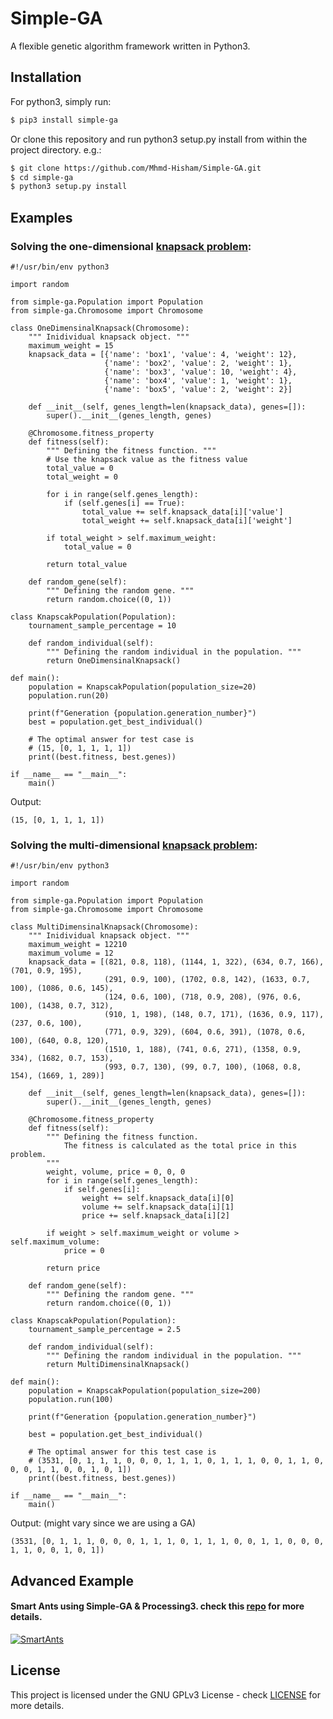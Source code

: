 # Simple-GA
A flexible genetic algorithm framework written in Python3.

## Installation

For python3, simply run:
```sh
$ pip3 install simple-ga

```

Or clone this repository and run python3 setup.py install from within the project directory. e.g.:
```sh
$ git clone https://github.com/Mhmd-Hisham/Simple-GA.git
$ cd simple-ga
$ python3 setup.py install
```

## Examples
### Solving the one-dimensional [knapsack problem](http://en.wikipedia.org/wiki/Knapsack_problem):

```python3
#!/usr/bin/env python3

import random

from simple-ga.Population import Population
from simple-ga.Chromosome import Chromosome

class OneDimensinalKnapsack(Chromosome):
    """ Inidividual knapsack object. """
    maximum_weight = 15
    knapsack_data = [{'name': 'box1', 'value': 4, 'weight': 12},
                     {'name': 'box2', 'value': 2, 'weight': 1},
                     {'name': 'box3', 'value': 10, 'weight': 4},
                     {'name': 'box4', 'value': 1, 'weight': 1},
                     {'name': 'box5', 'value': 2, 'weight': 2}]
    
    def __init__(self, genes_length=len(knapsack_data), genes=[]):
        super().__init__(genes_length, genes)
    
    @Chromosome.fitness_property
    def fitness(self):        
        """ Defining the fitness function. """
        # Use the knapsack value as the fitness value
        total_value = 0
        total_weight = 0
        
        for i in range(self.genes_length):
            if (self.genes[i] == True):
                total_value += self.knapsack_data[i]['value']
                total_weight += self.knapsack_data[i]['weight']
        
        if total_weight > self.maximum_weight:
            total_value = 0
        
        return total_value
    
    def random_gene(self):
        """ Defining the random gene. """
        return random.choice((0, 1))

class KnapscakPopulation(Population):
    tournament_sample_percentage = 10

    def random_individual(self):
        """ Defining the random individual in the population. """
        return OneDimensinalKnapsack()

def main():
    population = KnapscakPopulation(population_size=20)    
    population.run(20)
    
    print(f"Generation {population.generation_number}")
    best = population.get_best_individual()

    # The optimal answer for test case is
    # (15, [0, 1, 1, 1, 1])
    print((best.fitness, best.genes))

if __name__ == "__main__":
    main()
```

Output:
```
(15, [0, 1, 1, 1, 1])
```

### Solving the multi-dimensional [knapsack problem](https://en.wikipedia.org/wiki/Knapsack_problem#Multi-dimensional_knapsack_problem):

```python3
#!/usr/bin/env python3

import random

from simple-ga.Population import Population
from simple-ga.Chromosome import Chromosome

class MultiDimensinalKnapsack(Chromosome):
    """ Inidividual knapsack object. """
    maximum_weight = 12210
    maximum_volume = 12
    knapsack_data = [(821, 0.8, 118), (1144, 1, 322), (634, 0.7, 166), (701, 0.9, 195),
                     (291, 0.9, 100), (1702, 0.8, 142), (1633, 0.7, 100), (1086, 0.6, 145),
                     (124, 0.6, 100), (718, 0.9, 208), (976, 0.6, 100), (1438, 0.7, 312),
                     (910, 1, 198), (148, 0.7, 171), (1636, 0.9, 117), (237, 0.6, 100),
                     (771, 0.9, 329), (604, 0.6, 391), (1078, 0.6, 100), (640, 0.8, 120),
                     (1510, 1, 188), (741, 0.6, 271), (1358, 0.9, 334), (1682, 0.7, 153),
                     (993, 0.7, 130), (99, 0.7, 100), (1068, 0.8, 154), (1669, 1, 289)]    

    def __init__(self, genes_length=len(knapsack_data), genes=[]):
        super().__init__(genes_length, genes)
    
    @Chromosome.fitness_property
    def fitness(self):
        """ Defining the fitness function.
            The fitness is calculated as the total price in this problem.
        """
        weight, volume, price = 0, 0, 0
        for i in range(self.genes_length):
            if self.genes[i]:
                weight += self.knapsack_data[i][0]
                volume += self.knapsack_data[i][1]
                price += self.knapsack_data[i][2]

        if weight > self.maximum_weight or volume > self.maximum_volume:
            price = 0

        return price

    def random_gene(self):
        """ Defining the random gene. """
        return random.choice((0, 1))

class KnapscakPopulation(Population):
    tournament_sample_percentage = 2.5

    def random_individual(self):
        """ Defining the random individual in the population. """
        return MultiDimensinalKnapsack()

def main():
    population = KnapscakPopulation(population_size=200)    
    population.run(100)
    
    print(f"Generation {population.generation_number}")
    
    best = population.get_best_individual()
    
    # The optimal answer for this test case is
    # (3531, [0, 1, 1, 1, 0, 0, 0, 1, 1, 1, 0, 1, 1, 1, 0, 0, 1, 1, 0, 0, 0, 1, 1, 0, 0, 1, 0, 1])
    print((best.fitness, best.genes))

if __name__ == "__main__":
    main()
```

Output: (might vary since we are using a GA)
```
(3531, [0, 1, 1, 1, 0, 0, 0, 1, 1, 1, 0, 1, 1, 1, 0, 0, 1, 1, 0, 0, 0, 1, 1, 0, 0, 1, 0, 1])
```

## Advanced Example
#### Smart Ants using Simple-GA & Processing3. check this [repo](https://github.com/Mhmd-Hisham/SmartAntsGA) for more details.


[![SmartAnts](http://img.youtube.com/vi/f1ZrNOkd1Zw/0.jpg)](http://www.youtube.com/watch?v=f1ZrNOkd1Zw "Smart Ants Using Simple-GA in Processing3")


## License

This project is licensed under the GNU GPLv3 License - check [LICENSE](LICENSE) for more details.
